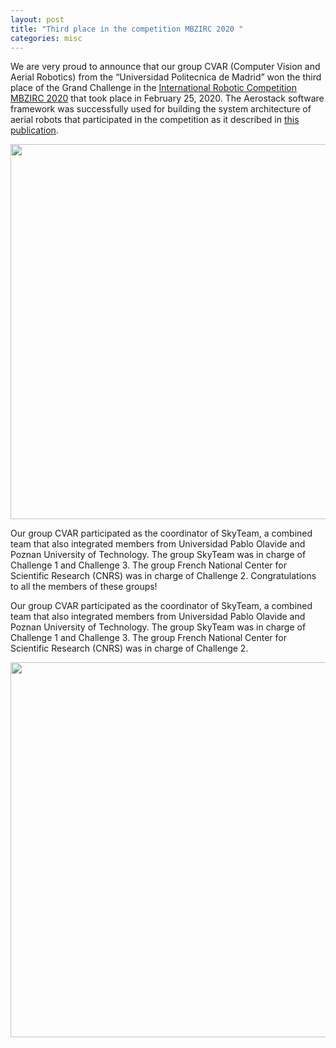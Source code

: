 ```yaml
---
layout: post
title: "Third place in the competition MBZIRC 2020 "
categories: misc
---
```


We are very proud to announce that our group CVAR (Computer Vision and Aerial Robotics) from the “Universidad Politecnica de Madrid” won the third place of the Grand Challenge in the [International Robotic Competition MBZIRC 2020](https://www.mbzirc.com) that took place in February 25, 2020. The Aerostack software framework was successfully used for building the system architecture of aerial robots that participated in the competition as it described in [this publication](https://www.researchgate.net/publication/339725858_The_Skyeye_Team_Participation_in_the_2020_Mohamed_Bin_Zayed_International_Robotics_Challenge).

<a href="https://raw.githubusercontent.com/wiki/cvar-upm/Aerostack/Files/PhotoMBZIRC2020_1.png">
       <img src="https://raw.githubusercontent.com/wiki/cvar-upm/Aerostack/Files/PhotoMBZIRC2020_1.png" width=600>
   </a>

Our group CVAR participated as the coordinator of SkyTeam, a combined team that also integrated members from Universidad Pablo Olavide and Poznan University of Technology. The group SkyTeam was in charge of Challenge 1 and Challenge 3. The group French National Center for Scientific Research (CNRS) was in charge of Challenge 2. Congratulations to all the members of these groups!

Our group CVAR participated as the coordinator of SkyTeam, a combined team that also integrated members from Universidad Pablo Olavide and Poznan University of Technology. The group SkyTeam was in charge of Challenge 1 and Challenge 3. The group French National Center for Scientific Research (CNRS) was in charge of Challenge 2. 

<a href="https://raw.githubusercontent.com/wiki/cvar-upm/Aerostack/Files/PhotoMBZIRC2020_2.png">
       <img src="https://raw.githubusercontent.com/wiki/cvar-upm/Aerostack/Files/PhotoMBZIRC2020_2.png" width=600>
   </a>
